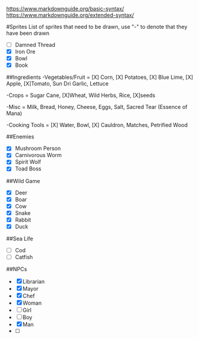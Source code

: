https://www.markdownguide.org/basic-syntax/
https://www.markdownguide.org/extended-syntax/

#Sprites
List of sprites that need to be drawn, use "-" to denote that they have been drawn 

- [ ] Damned Thread
- [X] Iron Ore
- [X] Bowl
- [X] Book

##Ingredients
-Vegetables/Fruit = [X] Corn, [X] Potatoes, [X] Blue Lime, [X] Apple, [X]Tomato, Sun Dri Garlic, Lettuce

-Crops = Sugar Cane, [X]Wheat, Wild Herbs, Rice, [X]seeds

-Misc = Milk, Bread, Honey, Cheese, Eggs, Salt, Sacred Tear (Essence of Mana)

-Cooking Tools = [X] Water, Bowl, [X] Cauldron, Matches, Petrified Wood


##Enemies
- [X] Mushroom Person
- [X] Carnivorous Worm
- [X] Spirit Wolf
- [X] Toad Boss

##Wild Game
- [X] Deer
- [X] Boar
- [X] Cow
- [X] Snake
- [X] Rabbit
- [X] Duck

##Sea Life
- [ ] Cod
- [ ] Catfish
  
##NPCs
- [X] Librarian
- [X] Mayor
- [X] Chef
- [X] Woman
- [ ] Girl
- [ ] Boy
- [X] Man
- [ ] 
